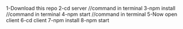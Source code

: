 1-Download this repo
2-cd server //command in terminal
3-npm install //command in terminal
4-npm start //command in terminal
5-Now open client
6-cd client
7-npm install
8-npm start
